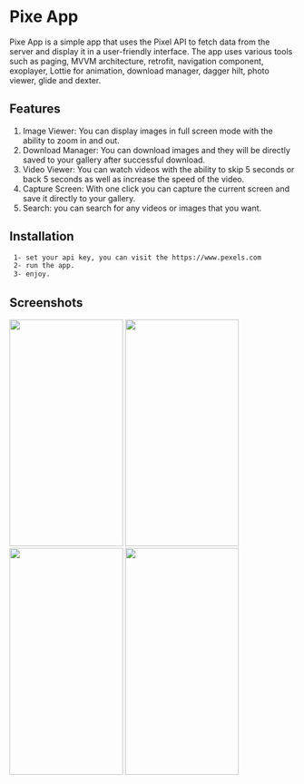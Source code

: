 
# Pixe App

Pixe App is a simple app that uses the Pixel API to fetch data from the server and display it in a user-friendly interface. The app uses various tools such as paging, MVVM architecture, retrofit, navigation component, exoplayer, Lottie for animation, download manager, dagger hilt, photo viewer, glide and dexter.
 
## Features 

1. Image Viewer: You can display images in full screen mode with the ability to zoom in and out. 
2. Download Manager: You can download images and they will be directly saved to your gallery after successful download. 
3. Video Viewer: You can watch videos with the ability to skip 5 seconds or back 5 seconds as well as increase the speed of the video. 
4. Capture Screen: With one click you can capture the current screen and save it directly to your gallery. 
5. Search: you can search for any videos or images that you want.




## Installation



```bash
 1- set your api key, you can visit the https://www.pexels.com
 2- run the app.
 3- enjoy.
```
    
## Screenshots


<img src="https://user-images.githubusercontent.com/61309294/218220051-514843b3-eb20-4e51-b42a-ce027bea76d9.jpg" width="200" height="400">
<img src="https://user-images.githubusercontent.com/61309294/218220047-03e59de5-7a9f-4c01-99ca-229e8c342c9b.jpg" width="200" height="400">

<img src="https://user-images.githubusercontent.com/61309294/218220107-6febee2f-9c4b-4488-8d3d-48f939117a4c.jpg" width="200" height="400">

<img src="https://user-images.githubusercontent.com/61309294/218220084-e0429d31-6428-46b2-aaf8-75919e04f90b.jpg" width="200" height="400">

